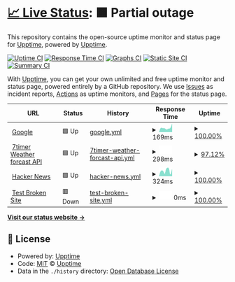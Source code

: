 # [📈 Live Status](https://upptime.github.io/upptime): <!--live status--> **🟧 Partial outage**

This repository contains the open-source uptime monitor and status page for [Upptime](https://upptime.js.org), powered by [Upptime](https://github.com/upptime/upptime).

[![Uptime CI](https://github.com/upptime/upptime/workflows/Uptime%20CI/badge.svg)](https://github.com/upptime/upptime/actions?query=workflow%3A%22Uptime+CI%22)
[![Response Time CI](https://github.com/upptime/upptime/workflows/Response%20Time%20CI/badge.svg)](https://github.com/upptime/upptime/actions?query=workflow%3A%22Response+Time+CI%22)
[![Graphs CI](https://github.com/upptime/upptime/workflows/Graphs%20CI/badge.svg)](https://github.com/upptime/upptime/actions?query=workflow%3A%22Graphs+CI%22)
[![Static Site CI](https://github.com/upptime/upptime/workflows/Static%20Site%20CI/badge.svg)](https://github.com/upptime/upptime/actions?query=workflow%3A%22Static+Site+CI%22)
[![Summary CI](https://github.com/upptime/upptime/workflows/Summary%20CI/badge.svg)](https://github.com/upptime/upptime/actions?query=workflow%3A%22Summary+CI%22)

With [Upptime](https://upptime.js.org), you can get your own unlimited and free uptime monitor and status page, powered entirely by a GitHub repository. We use [Issues](https://github.com/upptime/upptime/issues) as incident reports, [Actions](https://github.com/upptime/upptime/actions) as uptime monitors, and [Pages](https://upptime.github.io/upptime) for the status page.

<!--start: status pages-->
<!-- This summary is generated by Upptime (https://github.com/upptime/upptime) -->
<!-- Do not edit this manually, your changes will be overwritten -->
<!-- prettier-ignore -->
| URL | Status | History | Response Time | Uptime |
| --- | ------ | ------- | ------------- | ------ |
| <img alt="" src="https://favicons.githubusercontent.com/www.google.com" height="13"> [Google](https://www.google.com) | 🟩 Up | [google.yml](https://github.com/n0mzee/upptime-monitor/commits/HEAD/history/google.yml) | <details><summary><img alt="Response time graph" src="./graphs/google/response-time-week.png" height="20"> 169ms</summary><br><a href="https://upptime.github.io/upptime/history/google"><img alt="Response time 150" src="https://img.shields.io/endpoint?url=https%3A%2F%2Fraw.githubusercontent.com%2Fn0mzee%2Fupptime-monitor%2FHEAD%2Fapi%2Fgoogle%2Fresponse-time.json"></a><br><a href="https://upptime.github.io/upptime/history/google"><img alt="24-hour response time 119" src="https://img.shields.io/endpoint?url=https%3A%2F%2Fraw.githubusercontent.com%2Fn0mzee%2Fupptime-monitor%2FHEAD%2Fapi%2Fgoogle%2Fresponse-time-day.json"></a><br><a href="https://upptime.github.io/upptime/history/google"><img alt="7-day response time 169" src="https://img.shields.io/endpoint?url=https%3A%2F%2Fraw.githubusercontent.com%2Fn0mzee%2Fupptime-monitor%2FHEAD%2Fapi%2Fgoogle%2Fresponse-time-week.json"></a><br><a href="https://upptime.github.io/upptime/history/google"><img alt="30-day response time 150" src="https://img.shields.io/endpoint?url=https%3A%2F%2Fraw.githubusercontent.com%2Fn0mzee%2Fupptime-monitor%2FHEAD%2Fapi%2Fgoogle%2Fresponse-time-month.json"></a><br><a href="https://upptime.github.io/upptime/history/google"><img alt="1-year response time 150" src="https://img.shields.io/endpoint?url=https%3A%2F%2Fraw.githubusercontent.com%2Fn0mzee%2Fupptime-monitor%2FHEAD%2Fapi%2Fgoogle%2Fresponse-time-year.json"></a></details> | <details><summary><a href="https://upptime.github.io/upptime/history/google">100.00%</a></summary><a href="https://upptime.github.io/upptime/history/google"><img alt="All-time uptime 100.00%" src="https://img.shields.io/endpoint?url=https%3A%2F%2Fraw.githubusercontent.com%2Fn0mzee%2Fupptime-monitor%2FHEAD%2Fapi%2Fgoogle%2Fuptime.json"></a><br><a href="https://upptime.github.io/upptime/history/google"><img alt="24-hour uptime 100.00%" src="https://img.shields.io/endpoint?url=https%3A%2F%2Fraw.githubusercontent.com%2Fn0mzee%2Fupptime-monitor%2FHEAD%2Fapi%2Fgoogle%2Fuptime-day.json"></a><br><a href="https://upptime.github.io/upptime/history/google"><img alt="7-day uptime 100.00%" src="https://img.shields.io/endpoint?url=https%3A%2F%2Fraw.githubusercontent.com%2Fn0mzee%2Fupptime-monitor%2FHEAD%2Fapi%2Fgoogle%2Fuptime-week.json"></a><br><a href="https://upptime.github.io/upptime/history/google"><img alt="30-day uptime 100.00%" src="https://img.shields.io/endpoint?url=https%3A%2F%2Fraw.githubusercontent.com%2Fn0mzee%2Fupptime-monitor%2FHEAD%2Fapi%2Fgoogle%2Fuptime-month.json"></a><br><a href="https://upptime.github.io/upptime/history/google"><img alt="1-year uptime 100.00%" src="https://img.shields.io/endpoint?url=https%3A%2F%2Fraw.githubusercontent.com%2Fn0mzee%2Fupptime-monitor%2FHEAD%2Fapi%2Fgoogle%2Fuptime-year.json"></a></details>
| <img alt="" src="https://favicons.githubusercontent.com/www.7timer.info" height="13"> [7timer Weather forcast API](http://www.7timer.info/bin/api.pl?lon=113.17&lat=23.09&product=astro&output=json) | 🟩 Up | [7timer-weather-forcast-api.yml](https://github.com/n0mzee/upptime-monitor/commits/HEAD/history/7timer-weather-forcast-api.yml) | <details><summary><img alt="Response time graph" src="./graphs/7timer-weather-forcast-api/response-time-week.png" height="20"> 298ms</summary><br><a href="https://upptime.github.io/upptime/history/7timer-weather-forcast-api"><img alt="Response time 318" src="https://img.shields.io/endpoint?url=https%3A%2F%2Fraw.githubusercontent.com%2Fn0mzee%2Fupptime-monitor%2FHEAD%2Fapi%2F7timer-weather-forcast-api%2Fresponse-time.json"></a><br><a href="https://upptime.github.io/upptime/history/7timer-weather-forcast-api"><img alt="24-hour response time 341" src="https://img.shields.io/endpoint?url=https%3A%2F%2Fraw.githubusercontent.com%2Fn0mzee%2Fupptime-monitor%2FHEAD%2Fapi%2F7timer-weather-forcast-api%2Fresponse-time-day.json"></a><br><a href="https://upptime.github.io/upptime/history/7timer-weather-forcast-api"><img alt="7-day response time 298" src="https://img.shields.io/endpoint?url=https%3A%2F%2Fraw.githubusercontent.com%2Fn0mzee%2Fupptime-monitor%2FHEAD%2Fapi%2F7timer-weather-forcast-api%2Fresponse-time-week.json"></a><br><a href="https://upptime.github.io/upptime/history/7timer-weather-forcast-api"><img alt="30-day response time 318" src="https://img.shields.io/endpoint?url=https%3A%2F%2Fraw.githubusercontent.com%2Fn0mzee%2Fupptime-monitor%2FHEAD%2Fapi%2F7timer-weather-forcast-api%2Fresponse-time-month.json"></a><br><a href="https://upptime.github.io/upptime/history/7timer-weather-forcast-api"><img alt="1-year response time 318" src="https://img.shields.io/endpoint?url=https%3A%2F%2Fraw.githubusercontent.com%2Fn0mzee%2Fupptime-monitor%2FHEAD%2Fapi%2F7timer-weather-forcast-api%2Fresponse-time-year.json"></a></details> | <details><summary><a href="https://upptime.github.io/upptime/history/7timer-weather-forcast-api">97.12%</a></summary><a href="https://upptime.github.io/upptime/history/7timer-weather-forcast-api"><img alt="All-time uptime 97.47%" src="https://img.shields.io/endpoint?url=https%3A%2F%2Fraw.githubusercontent.com%2Fn0mzee%2Fupptime-monitor%2FHEAD%2Fapi%2F7timer-weather-forcast-api%2Fuptime.json"></a><br><a href="https://upptime.github.io/upptime/history/7timer-weather-forcast-api"><img alt="24-hour uptime 97.92%" src="https://img.shields.io/endpoint?url=https%3A%2F%2Fraw.githubusercontent.com%2Fn0mzee%2Fupptime-monitor%2FHEAD%2Fapi%2F7timer-weather-forcast-api%2Fuptime-day.json"></a><br><a href="https://upptime.github.io/upptime/history/7timer-weather-forcast-api"><img alt="7-day uptime 97.12%" src="https://img.shields.io/endpoint?url=https%3A%2F%2Fraw.githubusercontent.com%2Fn0mzee%2Fupptime-monitor%2FHEAD%2Fapi%2F7timer-weather-forcast-api%2Fuptime-week.json"></a><br><a href="https://upptime.github.io/upptime/history/7timer-weather-forcast-api"><img alt="30-day uptime 97.47%" src="https://img.shields.io/endpoint?url=https%3A%2F%2Fraw.githubusercontent.com%2Fn0mzee%2Fupptime-monitor%2FHEAD%2Fapi%2F7timer-weather-forcast-api%2Fuptime-month.json"></a><br><a href="https://upptime.github.io/upptime/history/7timer-weather-forcast-api"><img alt="1-year uptime 97.47%" src="https://img.shields.io/endpoint?url=https%3A%2F%2Fraw.githubusercontent.com%2Fn0mzee%2Fupptime-monitor%2FHEAD%2Fapi%2F7timer-weather-forcast-api%2Fuptime-year.json"></a></details>
| <img alt="" src="https://favicons.githubusercontent.com/news.ycombinator.com" height="13"> [Hacker News](https://news.ycombinator.com) | 🟩 Up | [hacker-news.yml](https://github.com/n0mzee/upptime-monitor/commits/HEAD/history/hacker-news.yml) | <details><summary><img alt="Response time graph" src="./graphs/hacker-news/response-time-week.png" height="20"> 324ms</summary><br><a href="https://upptime.github.io/upptime/history/hacker-news"><img alt="Response time 338" src="https://img.shields.io/endpoint?url=https%3A%2F%2Fraw.githubusercontent.com%2Fn0mzee%2Fupptime-monitor%2FHEAD%2Fapi%2Fhacker-news%2Fresponse-time.json"></a><br><a href="https://upptime.github.io/upptime/history/hacker-news"><img alt="24-hour response time 196" src="https://img.shields.io/endpoint?url=https%3A%2F%2Fraw.githubusercontent.com%2Fn0mzee%2Fupptime-monitor%2FHEAD%2Fapi%2Fhacker-news%2Fresponse-time-day.json"></a><br><a href="https://upptime.github.io/upptime/history/hacker-news"><img alt="7-day response time 324" src="https://img.shields.io/endpoint?url=https%3A%2F%2Fraw.githubusercontent.com%2Fn0mzee%2Fupptime-monitor%2FHEAD%2Fapi%2Fhacker-news%2Fresponse-time-week.json"></a><br><a href="https://upptime.github.io/upptime/history/hacker-news"><img alt="30-day response time 338" src="https://img.shields.io/endpoint?url=https%3A%2F%2Fraw.githubusercontent.com%2Fn0mzee%2Fupptime-monitor%2FHEAD%2Fapi%2Fhacker-news%2Fresponse-time-month.json"></a><br><a href="https://upptime.github.io/upptime/history/hacker-news"><img alt="1-year response time 338" src="https://img.shields.io/endpoint?url=https%3A%2F%2Fraw.githubusercontent.com%2Fn0mzee%2Fupptime-monitor%2FHEAD%2Fapi%2Fhacker-news%2Fresponse-time-year.json"></a></details> | <details><summary><a href="https://upptime.github.io/upptime/history/hacker-news">100.00%</a></summary><a href="https://upptime.github.io/upptime/history/hacker-news"><img alt="All-time uptime 100.00%" src="https://img.shields.io/endpoint?url=https%3A%2F%2Fraw.githubusercontent.com%2Fn0mzee%2Fupptime-monitor%2FHEAD%2Fapi%2Fhacker-news%2Fuptime.json"></a><br><a href="https://upptime.github.io/upptime/history/hacker-news"><img alt="24-hour uptime 100.00%" src="https://img.shields.io/endpoint?url=https%3A%2F%2Fraw.githubusercontent.com%2Fn0mzee%2Fupptime-monitor%2FHEAD%2Fapi%2Fhacker-news%2Fuptime-day.json"></a><br><a href="https://upptime.github.io/upptime/history/hacker-news"><img alt="7-day uptime 100.00%" src="https://img.shields.io/endpoint?url=https%3A%2F%2Fraw.githubusercontent.com%2Fn0mzee%2Fupptime-monitor%2FHEAD%2Fapi%2Fhacker-news%2Fuptime-week.json"></a><br><a href="https://upptime.github.io/upptime/history/hacker-news"><img alt="30-day uptime 100.00%" src="https://img.shields.io/endpoint?url=https%3A%2F%2Fraw.githubusercontent.com%2Fn0mzee%2Fupptime-monitor%2FHEAD%2Fapi%2Fhacker-news%2Fuptime-month.json"></a><br><a href="https://upptime.github.io/upptime/history/hacker-news"><img alt="1-year uptime 100.00%" src="https://img.shields.io/endpoint?url=https%3A%2F%2Fraw.githubusercontent.com%2Fn0mzee%2Fupptime-monitor%2FHEAD%2Fapi%2Fhacker-news%2Fuptime-year.json"></a></details>
| <img alt="" src="https://favicons.githubusercontent.com/thissitedoesnotexist.koj.co" height="13"> [Test Broken Site](https://thissitedoesnotexist.koj.co) | 🟥 Down | [test-broken-site.yml](https://github.com/n0mzee/upptime-monitor/commits/HEAD/history/test-broken-site.yml) | <details><summary><img alt="Response time graph" src="./graphs/test-broken-site/response-time-week.png" height="20"> 0ms</summary><br><a href="https://upptime.github.io/upptime/history/test-broken-site"><img alt="Response time 0" src="https://img.shields.io/endpoint?url=https%3A%2F%2Fraw.githubusercontent.com%2Fn0mzee%2Fupptime-monitor%2FHEAD%2Fapi%2Ftest-broken-site%2Fresponse-time.json"></a><br><a href="https://upptime.github.io/upptime/history/test-broken-site"><img alt="24-hour response time 0" src="https://img.shields.io/endpoint?url=https%3A%2F%2Fraw.githubusercontent.com%2Fn0mzee%2Fupptime-monitor%2FHEAD%2Fapi%2Ftest-broken-site%2Fresponse-time-day.json"></a><br><a href="https://upptime.github.io/upptime/history/test-broken-site"><img alt="7-day response time 0" src="https://img.shields.io/endpoint?url=https%3A%2F%2Fraw.githubusercontent.com%2Fn0mzee%2Fupptime-monitor%2FHEAD%2Fapi%2Ftest-broken-site%2Fresponse-time-week.json"></a><br><a href="https://upptime.github.io/upptime/history/test-broken-site"><img alt="30-day response time 0" src="https://img.shields.io/endpoint?url=https%3A%2F%2Fraw.githubusercontent.com%2Fn0mzee%2Fupptime-monitor%2FHEAD%2Fapi%2Ftest-broken-site%2Fresponse-time-month.json"></a><br><a href="https://upptime.github.io/upptime/history/test-broken-site"><img alt="1-year response time 0" src="https://img.shields.io/endpoint?url=https%3A%2F%2Fraw.githubusercontent.com%2Fn0mzee%2Fupptime-monitor%2FHEAD%2Fapi%2Ftest-broken-site%2Fresponse-time-year.json"></a></details> | <details><summary><a href="https://upptime.github.io/upptime/history/test-broken-site">100.00%</a></summary><a href="https://upptime.github.io/upptime/history/test-broken-site"><img alt="All-time uptime 100.00%" src="https://img.shields.io/endpoint?url=https%3A%2F%2Fraw.githubusercontent.com%2Fn0mzee%2Fupptime-monitor%2FHEAD%2Fapi%2Ftest-broken-site%2Fuptime.json"></a><br><a href="https://upptime.github.io/upptime/history/test-broken-site"><img alt="24-hour uptime 100.00%" src="https://img.shields.io/endpoint?url=https%3A%2F%2Fraw.githubusercontent.com%2Fn0mzee%2Fupptime-monitor%2FHEAD%2Fapi%2Ftest-broken-site%2Fuptime-day.json"></a><br><a href="https://upptime.github.io/upptime/history/test-broken-site"><img alt="7-day uptime 100.00%" src="https://img.shields.io/endpoint?url=https%3A%2F%2Fraw.githubusercontent.com%2Fn0mzee%2Fupptime-monitor%2FHEAD%2Fapi%2Ftest-broken-site%2Fuptime-week.json"></a><br><a href="https://upptime.github.io/upptime/history/test-broken-site"><img alt="30-day uptime 100.00%" src="https://img.shields.io/endpoint?url=https%3A%2F%2Fraw.githubusercontent.com%2Fn0mzee%2Fupptime-monitor%2FHEAD%2Fapi%2Ftest-broken-site%2Fuptime-month.json"></a><br><a href="https://upptime.github.io/upptime/history/test-broken-site"><img alt="1-year uptime 100.00%" src="https://img.shields.io/endpoint?url=https%3A%2F%2Fraw.githubusercontent.com%2Fn0mzee%2Fupptime-monitor%2FHEAD%2Fapi%2Ftest-broken-site%2Fuptime-year.json"></a></details>

<!--end: status pages-->

[**Visit our status website →**](https://upptime.github.io/upptime)

## 📄 License

- Powered by: [Upptime](https://github.com/upptime/upptime)
- Code: [MIT](./LICENSE) © [Upptime](https://upptime.js.org)
- Data in the `./history` directory: [Open Database License](https://opendatacommons.org/licenses/odbl/1-0/)
